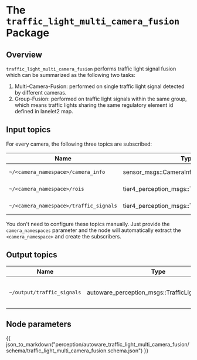 # The `traffic_light_multi_camera_fusion` Package

## Overview

`traffic_light_multi_camera_fusion` performs traffic light signal fusion which can be summarized as the following two tasks:

1. Multi-Camera-Fusion: performed on single traffic light signal detected by different cameras.
2. Group-Fusion: performed on traffic light signals within the same group, which means traffic lights sharing the same regulatory element id defined in lanelet2 map.

## Input topics

For every camera, the following three topics are subscribed:

| Name                                   | Type                                           | Description                                         |
| -------------------------------------- | ---------------------------------------------- | --------------------------------------------------- |
| `~/<camera_namespace>/camera_info`     | sensor_msgs::CameraInfo                        | camera info from traffic_light_map_based_detector   |
| `~/<camera_namespace>/rois`            | tier4_perception_msgs::TrafficLightRoiArray    | detection roi from traffic_light_fine_detector      |
| `~/<camera_namespace>/traffic_signals` | tier4_perception_msgs::TrafficLightSignalArray | classification result from traffic_light_classifier |

You don't need to configure these topics manually. Just provide the `camera_namespaces` parameter and the node will automatically extract the `<camera_namespace>` and create the subscribers.

## Output topics

| Name                       | Type                                              | Description                        |
| -------------------------- | ------------------------------------------------- | ---------------------------------- |
| `~/output/traffic_signals` | autoware_perception_msgs::TrafficLightSignalArray | traffic light signal fusion result |

## Node parameters

{{ json_to_markdown("perception/autoware_traffic_light_multi_camera_fusion/schema/traffic_light_multi_camera_fusion.schema.json") }}
